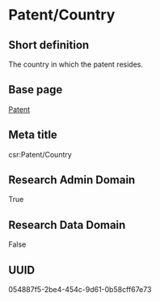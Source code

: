 # Patent/Country
## Short definition
The country in which the patent resides.
## Base page
[Patent](../../Objects/Patent.md)
## Meta title
csr:Patent/Country
## Research Admin Domain
True
## Research Data Domain
False
## UUID
054887f5-2be4-454c-9d61-0b58cff67e73
